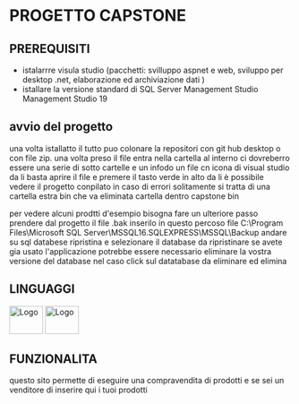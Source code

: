 <H1> PROGETTO CAPSTONE </H1>
<H2>PREREQUISITI </H2>
<ul> 
        <li>istalarrre visula studio (pacchetti: svilluppo aspnet e web, sviluppo per desktop .net,  elaborazione ed archiviazione dati ) </li>
        <li>istallare la versione standard di SQL Server Management Studio Management Studio 19 </li>
</ul>
<H2> avvio del progetto </H2>
<p> una volta istallatto il tutto puo colonare la repositori con git hub desktop o con  file zip. una volta preso il file entra nella cartella al interno ci dovreberro essere una serie di sotto cartelle  e un infodo un file cn icona di visual studio da li basta aprire il file e premere il tasto verde in alto da li è possibile vedere il progetto conpilato in caso di errori solitamente si tratta di una cartella estra bin che va eliminata cartella dentro capstone bin </p>
<p> per vedere alcuni prodtti d'esempio bisogna fare un ulteriore passo prendere dal progetto il file .bak  inserilo in questo percoso file C:\Program Files\Microsoft SQL Server\MSSQL16.SQLEXPRESS\MSSQL\Backup andare su sql databese ripristina e selezionare il database da ripristinare se avete gia usato l'applicazione potrebbe essere necessario eliminare la vostra versione del database nel caso click sul datatabase da eliminare ed  elimina </p>
<h2>LINGUAGGI</h2>

<img src="https://github.com/MaicolAbbiento/capstone/assets/128224384/5def4971-1d15-4ae8-94ba-bd0985e844c5" alt="Logo" width="60" height="50">
<img src="https://github.com/MaicolAbbiento/capstone/assets/128224384/e11ee2f9-05eb-4db2-991c-8f925d5a2a34" alt="Logo" width="60" height="50"> 

<h2> FUNZIONALITA </h2>
<P> questo sito permette di eseguire una compravendita di prodotti e se sei un venditore di inserire qui i tuoi prodotti </P>
